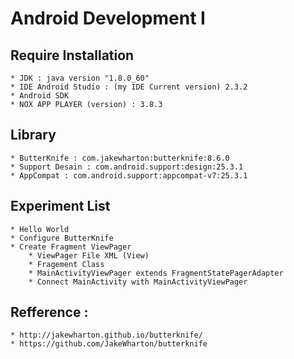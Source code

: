 # Android Development I
## Require Installation
	* JDK : java version "1.8.0_60"
	* IDE Android Studio : (my IDE Current version) 2.3.2
	* Android SDK
	* NOX APP PLAYER (version) : 3.8.3

## Library 
	* ButterKnife : com.jakewharton:butterknife:8.6.0
	* Support Desain : com.android.support:design:25.3.1
	* AppCompat : com.android.support:appcompat-v7:25.3.1
	
## Experiment List
	* Hello World
	* Configure ButterKnife
	* Create Fragment ViewPager
		* ViewPager File XML (View)
		* Fragement Class
		* MainActivityViewPager extends FragmentStatePagerAdapter
		* Connect MainActivity with MainActivityViewPager
		
## Refference : 
	* http://jakewharton.github.io/butterknife/
	* https://github.com/JakeWharton/butterknife
 
	